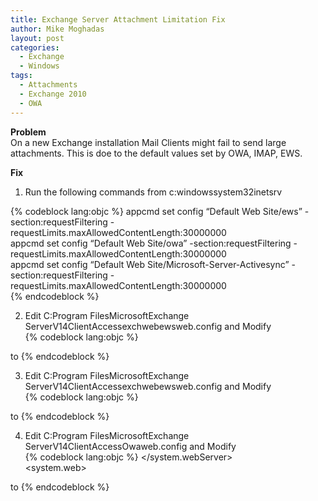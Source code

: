 ```yaml
---
title: Exchange Server Attachment Limitation Fix
author: Mike Moghadas
layout: post
categories:
  - Exchange
  - Windows
tags:
  - Attachments
  - Exchange 2010
  - OWA
---
```

**Problem**  
On a new Exchange installation Mail Clients might fail to send large attachments. This is doe to the default values set by OWA, IMAP, EWS.

**Fix**  
1. Run the following commands from c:windowssystem32inetsrv

<!--more-->

{% codeblock lang:objc %}
appcmd set config “Default Web Site/ews” -section:requestFiltering -requestLimits.maxAllowedContentLength:30000000  
appcmd set config “Default Web Site/owa” -section:requestFiltering -requestLimits.maxAllowedContentLength:30000000  
appcmd set config “Default Web Site/Microsoft-Server-Activesync” -section:requestFiltering -requestLimits.maxAllowedContentLength:30000000  
{% endcodeblock %}

2. Edit C:Program FilesMicrosoftExchange ServerV14ClientAccessexchwebewsweb.config and Modify  
{% codeblock lang:objc %}
<httpRuntime maxRequestLength=”2097151″ />  
to  
<httpRuntime executionTimeout=”1200″ maxRequestLength=”30720″ />  
{% endcodeblock %}

3. Edit C:Program FilesMicrosoftExchange ServerV14ClientAccessexchwebewsweb.config and Modify  
{% codeblock lang:objc %}
<EWSMessageEncoderSoap11Element />  
<httpsTransport maxReceivedMessageSize=”13600000″ authenticationScheme=”Anonymous” maxBufferSize=”81920″ transferMode=”Streamed”>  
to  
<EWSMessageEncoderSoap11Element />  
<httpsTransport maxReceivedMessageSize=”31457280″ authenticationScheme=”Anonymous” maxBufferSize=”81920″ transferMode=”Streamed”>  
{% endcodeblock %}

4. Edit C:Program FilesMicrosoftExchange ServerV14ClientAccessOwaweb.config and Modify  
{% codeblock lang:objc %}
</system.webServer>  
<system.web>  
<httpRuntime maxRequestLength=”30000″ />  
to  
</system.webServer>  
<system.web>  
<httpRuntime maxRequestLength=”30000″ />  
{% endcodeblock %}
